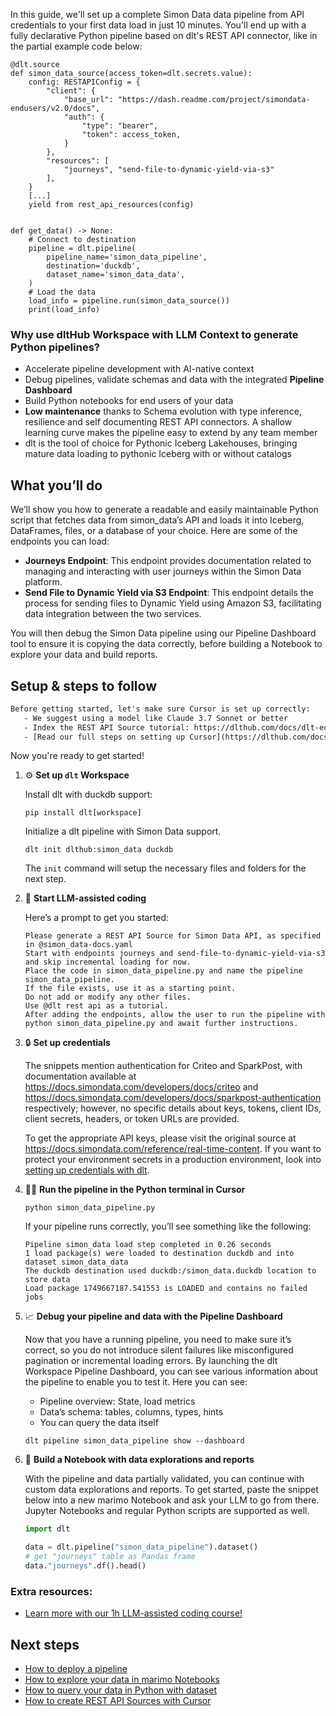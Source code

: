 In this guide, we'll set up a complete Simon Data data pipeline from API credentials to your first data load in just 10 minutes. You'll end up with a fully declarative Python pipeline based on dlt's REST API connector, like in the partial example code below:

```python-outcome
@dlt.source
def simon_data_source(access_token=dlt.secrets.value):
    config: RESTAPIConfig = {
        "client": {
            "base_url": "https://dash.readme.com/project/simondata-endusers/v2.0/docs",
            "auth": {
                "type": "bearer",
                "token": access_token,
            }
        },
        "resources": [
            "journeys", "send-file-to-dynamic-yield-via-s3"
        ],
    }
    [...]
    yield from rest_api_resources(config)


def get_data() -> None:
    # Connect to destination
    pipeline = dlt.pipeline(
        pipeline_name='simon_data_pipeline',
        destination='duckdb',
        dataset_name='simon_data_data', 
    )
    # Load the data
    load_info = pipeline.run(simon_data_source())
    print(load_info) 
```

### Why use dltHub Workspace with LLM Context to generate Python pipelines?

- Accelerate pipeline development with AI-native context
- Debug pipelines, validate schemas and data with the integrated **Pipeline Dashboard**
- Build Python notebooks for end users of your data
- **Low maintenance** thanks to Schema evolution with type inference, resilience and self documenting REST API connectors. A shallow learning curve makes the pipeline easy to extend by any team member
- dlt is the tool of choice for Pythonic Iceberg Lakehouses, bringing mature data loading to pythonic Iceberg with or without catalogs

## What you’ll do

We’ll show you how to generate a readable and easily maintainable Python script that fetches data from simon_data’s API and loads it into Iceberg, DataFrames, files, or a database of your choice. Here are some of the endpoints you can load:

- **Journeys Endpoint**: This endpoint provides documentation related to managing and interacting with user journeys within the Simon Data platform.
- **Send File to Dynamic Yield via S3 Endpoint**: This endpoint details the process for sending files to Dynamic Yield using Amazon S3, facilitating data integration between the two services.

You will then debug the Simon Data pipeline using our Pipeline Dashboard tool to ensure it is copying the data correctly, before building a Notebook to explore your data and build reports.

## Setup & steps to follow

```default
Before getting started, let's make sure Cursor is set up correctly:
   - We suggest using a model like Claude 3.7 Sonnet or better
   - Index the REST API Source tutorial: https://dlthub.com/docs/dlt-ecosystem/verified-sources/rest_api/ and add it to context as **@dlt rest api**
   - [Read our full steps on setting up Cursor](https://dlthub.com/docs/dlt-ecosystem/llm-tooling/cursor-restapi#23-configuring-cursor-with-documentation)
```

Now you're ready to get started!

1. ⚙️ **Set up `dlt` Workspace**
    
    Install dlt with duckdb support:
    ```shell
    pip install dlt[workspace]
    ```

    Initialize a dlt pipeline with Simon Data support.
    ```shell
    dlt init dlthub:simon_data duckdb
    ```

    The `init` command will setup the necessary files and folders for the next step.
    
2. 🤠 **Start LLM-assisted coding**
    
    Here’s a prompt to get you started:
    
    ```prompt
    Please generate a REST API Source for Simon Data API, as specified in @simon_data-docs.yaml 
    Start with endpoints journeys and send-file-to-dynamic-yield-via-s3 and skip incremental loading for now. 
    Place the code in simon_data_pipeline.py and name the pipeline simon_data_pipeline. 
    If the file exists, use it as a starting point. 
    Do not add or modify any other files. 
    Use @dlt rest api as a tutorial. 
    After adding the endpoints, allow the user to run the pipeline with python simon_data_pipeline.py and await further instructions.
    ```

    
3. 🔒 **Set up credentials** 
    
    The snippets mention authentication for Criteo and SparkPost, with documentation available at https://docs.simondata.com/developers/docs/criteo and https://docs.simondata.com/developers/docs/sparkpost-authentication respectively; however, no specific details about keys, tokens, client IDs, client secrets, headers, or token URLs are provided.
    
    To get the appropriate API keys, please visit the original source at https://docs.simondata.com/reference/real-time-content.
    If you want to protect your environment secrets in a production environment, look into [setting up credentials with dlt](https://dlthub.com/docs/walkthroughs/add_credentials).
    
4. 🏃‍♀️ **Run the pipeline in the Python terminal in Cursor**
    
    ```shell
    python simon_data_pipeline.py
    ```
    
    If your pipeline runs correctly, you’ll see something like the following:
    
    ```shell
    Pipeline simon_data load step completed in 0.26 seconds
    1 load package(s) were loaded to destination duckdb and into dataset simon_data_data
    The duckdb destination used duckdb:/simon_data.duckdb location to store data
    Load package 1749667187.541553 is LOADED and contains no failed jobs
    ```
    
5. 📈 **Debug your pipeline and data with the Pipeline Dashboard**

    Now that you have a running pipeline, you need to make sure it’s correct, so you do not introduce silent failures like misconfigured pagination or incremental loading errors. By launching the dlt Workspace Pipeline Dashboard, you can see various information about the pipeline to enable you to test it. Here you can see:
    - Pipeline overview: State, load metrics
    - Data’s schema: tables, columns, types, hints
    - You can query the data itself
    
    ```shell
    dlt pipeline simon_data_pipeline show --dashboard
    ```
    
6. 🐍 **Build a Notebook with data explorations and reports**

    With the pipeline and data partially validated, you can continue with custom data explorations and reports. To get started, paste the snippet below into a new marimo Notebook and ask your LLM to go from there. Jupyter Notebooks and regular Python scripts are supported as well.

    
    ```python
    import dlt

   data = dlt.pipeline("simon_data_pipeline").dataset()
   # get "journeys" table as Pandas frame
   data."journeys".df().head()
    ```

### Extra resources:

- [Learn more with our 1h LLM-assisted coding course!](https://www.youtube.com/watch?v=GGid70rnJuM)

## Next steps

- [How to deploy a pipeline](https://dlthub.com/docs/walkthroughs/deploy-a-pipeline)
- [How to explore your data in marimo Notebooks](https://dlthub.com/docs/general-usage/dataset-access/marimo)
- [How to query your data in Python with dataset](https://dlthub.com/docs/general-usage/dataset-access/dataset)
- [How to create REST API Sources with Cursor](https://dlthub.com/docs/dlt-ecosystem/llm-tooling/cursor-restapi)